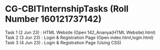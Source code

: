 # CG-CBITInternshipTasks (Roll Number 160121737142)
Task 1 (2 Jun 23) : HTML Website (Open 142_Ananya(HTML Website).html)
<br>
Task 2 (3 Jun 23) : Login & Registration Page (Open index.html,login.html)
<br>
Task 3 (4 Jun 23) : Login & Registration Page (Using CSS) 
